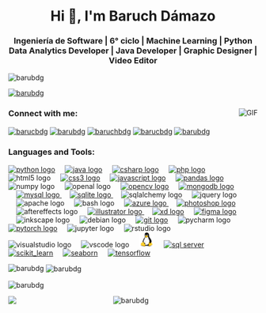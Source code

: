 <h1 align="center">Hi 👋, I'm Baruch Dámazo</h1>
<h3 align="center">Ingeniería de Software | 6° ciclo | Machine Learning | Python Data Analytics Developer | Java Developer | Graphic Designer | Video Editor</h3>

<p align="left"> <img src="https://komarev.com/ghpvc/?username=barubdg&label=Profile%20views&color=0e75b6&style=flat" alt="barubdg" /> </p>
<p align="left"> <a href="https://github.com/ryo-ma/github-profile-trophy"><img src="https://github-profile-trophy.vercel.app/?username=barubdg" alt="barubdg" /></a> </p>

###

<img align="right" alt="GIF" src="https://github.com/abhisheknaiidu/abhisheknaiidu/blob/master/code.gif?raw=true" height="250" />

###

<h3 align="left">Connect with me:</h3>
<p align="left">
<a href="https://twitter.com/barucbdg" target="blank"><img align="center" src="https://raw.githubusercontent.com/rahuldkjain/github-profile-readme-generator/master/src/images/icons/Social/twitter.svg" alt="barucbdg" height="30" width="40" /></a>
<a href="https://linkedin.com/in/barubdg" target="blank"><img align="center" src="https://raw.githubusercontent.com/rahuldkjain/github-profile-readme-generator/master/src/images/icons/Social/linked-in-alt.svg" alt="barubdg" height="30" width="40" /></a>
<a href="https://kaggle.com/baruchbdg" target="blank"><img align="center" src="https://raw.githubusercontent.com/rahuldkjain/github-profile-readme-generator/master/src/images/icons/Social/kaggle.svg" alt="baruchbdg" height="30" width="40" /></a>
<a href="https://fb.com/barucbdg" target="blank"><img align="center" src="https://raw.githubusercontent.com/rahuldkjain/github-profile-readme-generator/master/src/images/icons/Social/facebook.svg" alt="barucbdg" height="30" width="40" /></a>
<a href="https://www.behance.net/barubdg" target="blank"><img align="center" src="https://raw.githubusercontent.com/rahuldkjain/github-profile-readme-generator/master/src/images/icons/Social/behance.svg" alt="barubdg" height="30" width="40" /></a>
</p>



<h3 align="left">Languages and Tools:</h3>



<div align="left">
  <a href="https://www.python.org" target="_blank" rel="noreferrer"> <img src="https://cdn.jsdelivr.net/gh/devicons/devicon/icons/python/python-original.svg" height="30" alt="python logo"/></a>
  <img width="12" />
  <a href="https://www.java.com" target="_blank" rel="noreferrer"> <img src="https://cdn.jsdelivr.net/gh/devicons/devicon/icons/java/java-original.svg" height="30" alt="java logo"/></a>
  <img width="12" />
  <a href="https://www.w3schools.com/cs/" target="_blank" rel="noreferrer"> <img src="https://cdn.jsdelivr.net/gh/devicons/devicon/icons/csharp/csharp-original.svg" height="30" alt="csharp logo"/></a>
  <img width="12" />
  <a href="https://www.php.net" target="_blank" rel="noreferrer"> <img src="https://cdn.jsdelivr.net/gh/devicons/devicon/icons/php/php-original.svg" height="30" alt="php logo"/></a>
  <img width="12" />
  <img src="https://cdn.jsdelivr.net/gh/devicons/devicon/icons/html5/html5-original.svg" height="30" alt="html5 logo"/>
  <img width="12" />
  <a href="https://www.w3schools.com/css/" target="_blank" rel="noreferrer"> <img src="https://cdn.jsdelivr.net/gh/devicons/devicon/icons/css3/css3-original.svg" height="30" alt="css3 logo"/></a>
  <img width="12" />
  <a href="https://developer.mozilla.org/en-US/docs/Web/JavaScript" target="_blank" rel="noreferrer"> <img src="https://cdn.jsdelivr.net/gh/devicons/devicon/icons/javascript/javascript-original.svg" height="30" alt="javascript logo"/></a>
  <img width="12" />
  <a href="https://pandas.pydata.org/" target="_blank" rel="noreferrer"> <img src="https://cdn.jsdelivr.net/gh/devicons/devicon/icons/pandas/pandas-original.svg" height="30" alt="pandas logo"/></a>
  <img width="12" />
  <img src="https://cdn.jsdelivr.net/gh/devicons/devicon/icons/numpy/numpy-original.svg" height="30" alt="numpy logo"/>
  <img width="12" />
  <img src="https://cdn.jsdelivr.net/gh/devicons/devicon/icons/openal/openal-original.svg" height="30" alt="openal logo"/>
  <img width="12" />
  <a href="https://opencv.org/" target="_blank" rel="noreferrer"> <img src="https://cdn.jsdelivr.net/gh/devicons/devicon/icons/opencv/opencv-original.svg" height="30" alt="opencv logo"/></a>
  <img width="12" />
  <a href="https://www.mongodb.com/" target="_blank" rel="noreferrer"> <img src="https://cdn.jsdelivr.net/gh/devicons/devicon/icons/mongodb/mongodb-original.svg" height="30" alt="mongodb logo"/> </a>
  <img width="12" />
  <a href="https://www.mysql.com/" target="_blank" rel="noreferrer"> <img src="https://cdn.jsdelivr.net/gh/devicons/devicon/icons/mysql/mysql-original.svg" height="30" alt="mysql logo"/> </a>
  <img width="12" />
  <a href="https://www.sqlite.org/" target="_blank" rel="noreferrer"> <img src="https://cdn.jsdelivr.net/gh/devicons/devicon/icons/sqlite/sqlite-original.svg" height="30" alt="sqlite logo"/> </a>
  <img width="12" />
  <img src="https://cdn.jsdelivr.net/gh/devicons/devicon/icons/sqlalchemy/sqlalchemy-original.svg" height="30" alt="sqlalchemy logo"/>
  <img width="12" />
  <img src="https://cdn.jsdelivr.net/gh/devicons/devicon/icons/jquery/jquery-original.svg" height="30" alt="jquery logo"/>
  <img width="12" />
  <img src="https://cdn.jsdelivr.net/gh/devicons/devicon/icons/apache/apache-original.svg" height="30" alt="apache logo"/>
  <img width="12" />
  <img src="https://cdn.jsdelivr.net/gh/devicons/devicon/icons/bash/bash-original.svg" height="30" alt="bash logo"/>
  <img width="12" />
  <a href="https://azure.microsoft.com/en-in/" target="_blank" rel="noreferrer"> <img src="https://cdn.jsdelivr.net/gh/devicons/devicon/icons/azure/azure-original.svg" height="30" alt="azure logo"/> </a>
  <img width="12" />
  <a href="https://www.photoshop.com/en" target="_blank" rel="noreferrer"> <img src="https://cdn.jsdelivr.net/gh/devicons/devicon/icons/photoshop/photoshop-plain.svg" height="30" alt="photoshop logo"/> </a>
  <img width="12" />
  <img src="https://cdn.jsdelivr.net/gh/devicons/devicon/icons/aftereffects/aftereffects-original.svg" height="30" alt="aftereffects logo"/>
  <img width="12" />
  <a href="https://www.adobe.com/in/products/illustrator.html" target="_blank" rel="noreferrer"> <img src="https://cdn.jsdelivr.net/gh/devicons/devicon/icons/illustrator/illustrator-plain.svg" height="30" alt="illustrator logo"/> </a>
  <img width="12" />
  <a href="https://www.adobe.com/products/xd.html" target="_blank" rel="noreferrer"> <img src="https://cdn.jsdelivr.net/gh/devicons/devicon/icons/xd/xd-plain.svg" height="30" alt="xd logo"/></a>
  <img width="12" />
  <a href="https://www.figma.com/" target="_blank" rel="noreferrer"> <img src="https://cdn.jsdelivr.net/gh/devicons/devicon/icons/figma/figma-original.svg" height="30" alt="figma logo"/></a>
  <img width="12" />
  <img src="https://cdn.jsdelivr.net/gh/devicons/devicon/icons/inkscape/inkscape-original.svg" height="30" alt="inkscape logo"/>
  <img width="12" />
  <img src="https://cdn.jsdelivr.net/gh/devicons/devicon/icons/debian/debian-original.svg" height="30" alt="debian logo"/>
  <img width="12" />
  <a href="https://git-scm.com/" target="_blank" rel="noreferrer"> <img src="https://cdn.jsdelivr.net/gh/devicons/devicon/icons/git/git-original.svg" height="30" alt="git logo"/></a>
  <img width="12" />
  <img src="https://cdn.jsdelivr.net/gh/devicons/devicon/icons/pycharm/pycharm-original.svg" height="30" alt="pycharm logo"/>
  <img width="12" />
  <a href="https://pytorch.org/" target="_blank" rel="noreferrer"> <img src="https://cdn.jsdelivr.net/gh/devicons/devicon/icons/pytorch/pytorch-original.svg" height="30" alt="pytorch logo"/></a>
  <img width="12" />
  <img src="https://cdn.jsdelivr.net/gh/devicons/devicon/icons/jupyter/jupyter-original.svg" height="30" alt="jupyter logo"/>
  <img width="12" />
  <img src="https://cdn.jsdelivr.net/gh/devicons/devicon/icons/rstudio/rstudio-original.svg" height="30" alt="rstudio logo"/>
  <img width="12" />
  <img src="https://cdn.jsdelivr.net/gh/devicons/devicon/icons/visualstudio/visualstudio-plain.svg" height="30" alt="visualstudio logo"/>
  <img width="12" />
  <img src="https://cdn.jsdelivr.net/gh/devicons/devicon/icons/vscode/vscode-original.svg" height="30" alt="vscode logo"/>
  <img width="12" />
  <a href="https://www.linux.org/" target="_blank" rel="noreferrer"> <img src="https://raw.githubusercontent.com/devicons/devicon/master/icons/linux/linux-original.svg" height="30" alt="linux"/></a>
  <img width="12" />
  <a href="https://www.microsoft.com/en-us/sql-server" target="_blank" rel="noreferrer"> <img src="https://www.svgrepo.com/show/303229/microsoft-sql-server-logo.svg" height="30" alt="sql server"/></a>
  <img width="12" />
  <a href="https://scikit-learn.org/" target="_blank" rel="noreferrer"> <img src="https://upload.wikimedia.org/wikipedia/commons/0/05/Scikit_learn_logo_small.svg" height="30" alt="scikit_learn"/></a>
  <img width="12" />
  <a href="https://seaborn.pydata.org/" target="_blank" rel="noreferrer"> <img src="https://seaborn.pydata.org/_images/logo-mark-lightbg.svg" height="30" alt="seaborn"/></a>
  <img width="12" />
  <a href="https://www.tensorflow.org" target="_blank" rel="noreferrer"> <img src="https://www.vectorlogo.zone/logos/tensorflow/tensorflow-icon.svg" height="30" alt="tensorflow"/></a>
</div>




<p><img align="left" src="https://github-readme-stats.vercel.app/api/top-langs?username=barubdg&show_icons=true&locale=en&layout=compact" alt="barubdg" /></p>

<p>&nbsp;<img align="center" src="https://github-readme-stats.vercel.app/api?username=barubdg&show_icons=true&locale=en" alt="barubdg" /></p>

<p><img align="center" src="https://github-readme-streak-stats.herokuapp.com/?user=barubdg&" alt="barubdg" /></p>



<a href="https://github.com/barubdg/github-readme-stats"><img align="left" width="42%" src="https://github-readme-stats.vercel.app/api/top-langs/?username=barubdg&layout=compact&theme=tokyonight" /></a>
<img width="50%" src="https://github-readme-streak-stats.herokuapp.com/?user=barubdg&theme=tokyonight" alt="barubdg" />
<br/>






